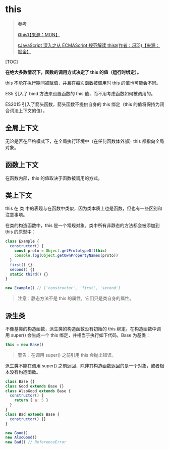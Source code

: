 <!--
 * @Author: yaohebin
 * @Date: 2021-02-01 16:59:23
 * @LastEditTime: 2022-07-09 18:18:10
 * @LastEditors: yaohebin
 * @Description: this
-->
# this

> **参考**
>
> [《this》【来源：MDN】](https://developer.mozilla.org/zh-CN/docs/Web/JavaScript/Reference/Operators/this)
>
> [《JavaScript 深入之从 ECMAScript 规范解读 this》(作者：冴羽)【来源：掘金】](https://juejin.cn/post/6844903473872371725)

[TOC]

**在绝大多数情况下，函数的调用方式决定了 this 的值（运行时绑定）。**

this 不能在执行期间被赋值，并且在每次函数被调用时 this 的值也可能会不同。

ES5 引入了 bind 方法来设置函数的 this 值，而不用考虑函数如何被调用的。

ES2015 引入了箭头函数，箭头函数不提供自身的 this 绑定（this 的值将保持为闭合词法上下文的值）。

## 全局上下文

无论是否在严格模式下，在全局执行环境中（在任何函数体外部）this 都指向全局对象。

## 函数上下文

在函数内部，this 的值取决于函数被调用的方式。

## 类上下文

this 在 类 中的表现与在函数中类似，因为类本质上也是函数，但也有一些区别和注意事项。

在类的构造函数中，this 是一个常规对象。类中所有非静态的方法都会被添加到 this 的原型中：

```js
class Example {
  constructor() {
    const proto = Object.getPrototypeOf(this)
    console.log(Object.getOwnPropertyNames(proto))
  }
  first() {}
  second() {}
  static third() {}
}

new Example() // ['constructor', 'first', 'second']
```

> 注意：静态方法不是 this 的属性，它们只是类自身的属性。

## 派生类

不像基类的构造函数，派生类的构造函数没有初始的 this 绑定。在构造函数中调用 super() 会生成一个 this 绑定，并相当于执行如下代码，Base 为基类：

```js
this = new Base()
```

> 警告：在调用 super() 之前引用 this 会抛出错误。

派生类不能在调用 super() 之前返回，除非其构造函数返回的是一个对象，或者根本没有构造函数。

```js
class Base {}
class Good extends Base {}
class AlsoGood extends Base {
  constructor() {
    return { a: 5 }
  }
}
class Bad extends Base {
  constructor() {}
}

new Good()
new AlsoGood()
new Bad() // ReferenceError
```
